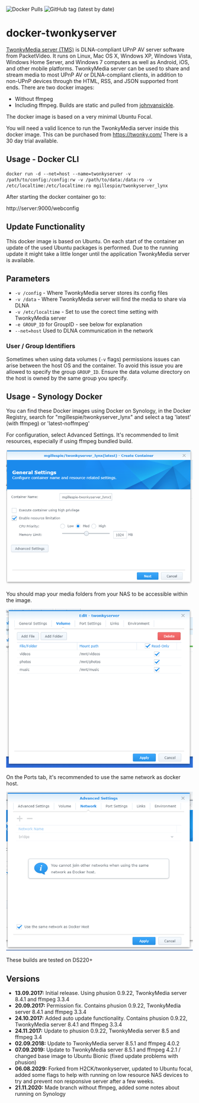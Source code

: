 ![Docker Pulls](https://img.shields.io/docker/pulls/mgillespie/twonkyserver_lynx?style=plastic) ![GitHub tag (latest by date)](https://img.shields.io/github/v/tag/fourofspades/twonkyserver?style=plastic)
# docker-twonkyserver
[TwonkyMedia server (TMS)](http://twonky.com/) is DLNA-compliant UPnP AV server software from PacketVideo. It runs on Linux, Mac OS X, Windows XP, Windows Vista, Windows Home Server, and Windows 7 computers as well as Android, iOS, and other mobile platforms. TwonkyMedia server can be used to share and stream media to most UPnP AV or DLNA-compliant clients, in addition to non-UPnP devices through the HTML, RSS, and JSON supported front ends.
There are two docker images:

* Without ffmpeg
* Including ffmpeg.  Builds are static and pulled from [johnvansickle](https://johnvansickle.com/ffmpeg/).

The docker image is based on a very minimal Ubuntu Focal.

You will need a valid licence to run the TwonkyMedia server inside this docker image.  This can be purchased from https://twonky.com/  There is a 30 day trial available.

## Usage - Docker CLI

```
docker run -d --net=host --name=twonkyserver -v /path/to/config:/config:rw -v /path/to/data:/data:ro -v /etc/localtime:/etc/localtime:ro mgillespie/twonkyserver_lynx
```

After starting the docker container go to:

http://server:9000/webconfig

## Update Functionality
This docker image is based on Ubuntu. On each start of the container an update of the used Ubuntu packages is performed. Due to the running update it might take a little longer until the application TwonkyMedia server is available.

## Parameters
* `-v /config` - Where TwonkyMedia server stores its config files
* `-v /data` - Where TwonkyMedia server will find the media to share via DLNA
* `-v /etc/localtime` - Set to use the corect time setting with TwonkyMedia server 
* `-e GROUP_ID` for GroupID - see below for explanation
* `--net=host` Used to DLNA communication in the network

### User / Group Identifiers

Sometimes when using data volumes (`-v` flags) permissions issues can arise between the host OS and the container. To avoid this issue you are allowed to specify the group `GROUP_ID`. Ensure the data volume directory on the host is owned by the same group you specify.


## Usage - Synology Docker

You can find these Docker images using Docker on Synology, in the Docker Registry, search for "mgillespie/twonkyserver_lynx"  and select a tag 'latest' (with ffmpeg)  or 'latest-noffmpeg'

For configuration, select Advanced Settings.  It's recommended to limit resources, especially if using ffmpeg bundled build.

![Screenshot](advanced.png)

You should map your media folders from your NAS to be accessible within the image.

![Screenshot](mounts.png)

On the Ports tab, it's recommended to use the same network as docker host.

![Screenshot](ports.png)

These builds are tested on DS220+

## Versions

+ **13.09.2017:** Initial release. Using phusion 0.9.22, TwonkyMedia server 8.4.1 and ffmpeg 3.3.4
+ **20.09.2017:** Permission fix. Contains phusion 0.9.22, TwonkyMedia server 8.4.1 and ffmpeg 3.3.4
+ **24.10.2017:** Added auto update functionality. Contains phusion 0.9.22, TwonkyMedia server 8.4.1 and ffmpeg 3.3.4
+ **24.11.2017:** Update to phusion 0.9.22, TwonkyMedia server 8.5 and ffmpeg 3.4
+ **02.09.2018:** Update to TwonkyMedia server 8.5.1 and ffmpeg 4.0.2
+ **07.09.2019:** Update to TwonkyMedia server 8.5.1 and ffmpeg 4.2.1 / changed base image to Ubuntu Bionic (fixed update problems with phusion)
+ **06.08.2029:** Forked from H2CK/twonkyserver, updated to Ubuntu focal, added some flags to help with running on low resource NAS devices to try and prevent non responsive server after a few weeks.
+ **21.11.2020:** Made branch without ffmpeg, added some notes about running on Synology